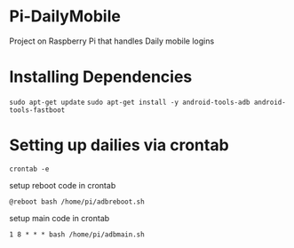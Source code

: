 # Pi-DailyMobile
Project on Raspberry Pi that handles Daily mobile logins



# Installing Dependencies
`sudo apt-get update`
`sudo apt-get install -y android-tools-adb android-tools-fastboot`


# Setting up dailies via crontab
`crontab -e`

setup reboot code in crontab

`@reboot bash /home/pi/adbreboot.sh`

setup main code in crontab

`1 8 * * * bash /home/pi/adbmain.sh`

